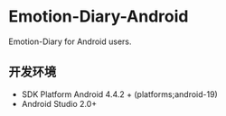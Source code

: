 # Emotion-Diary-Android
Emotion-Diary for Android users.

## 开发环境
* SDK Platform Android 4.4.2 + (platforms;android-19)
* Android Studio 2.0+
